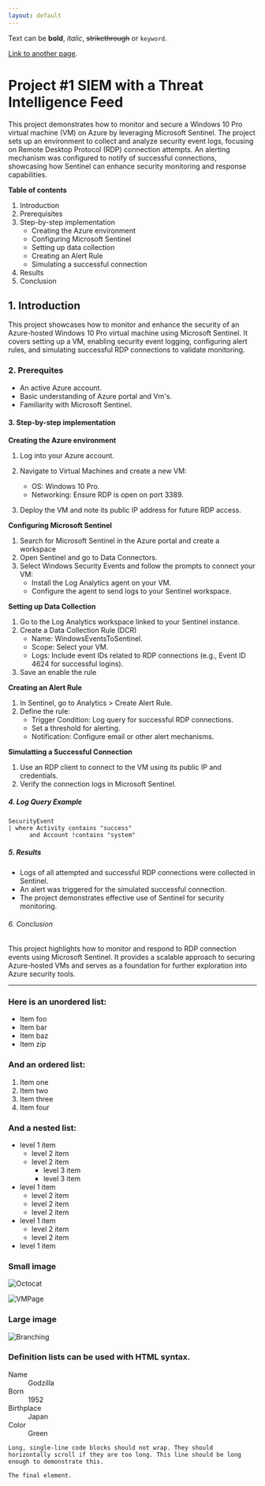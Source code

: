 ```yaml
---
layout: default
---
```


Text can be **bold**, _italic_, ~~strikethrough~~ or `keyword`.

[Link to another page](./another-page.html).

<!--There should be whitespace between paragraphs. We recommend including a README, or a file with information about your project.-->
# Project #1 SIEM with a Threat Intelligence Feed
This project demonstrates how to monitor and secure a Windows 10 Pro virtual machine (VM) on Azure by leveraging Microsoft Sentinel. The project sets up an environment to collect and analyze security event logs, focusing on Remote Desktop Protocol (RDP) connection attempts. An alerting mechanism was configured to notify of successful connections, showcasing how Sentinel can enhance security monitoring and response capabilities.

**Table of contents**
<ol>
  <li>Introduction</li>
  <li>Prerequisites</li>
  <li>Step-by-step implementation
       <ul>
         <li>Creating the Azure environment</li>
         <li>Configuring Microsoft Sentinel</li>
         <li>Setting up data collection</li>
         <li>Creating an Alert Rule</li>
         <li>Simulating a successful connection</li>
       </ul>
  </li>
  <li>Results</li>
  <li>Conclusion</li>
</ol>
  

## 1. Introduction

This project showcases how to monitor and enhance the security of an Azure-hosted Windows 10 Pro virtual machine using Microsoft Sentinel. It covers setting up a VM, enabling security event logging, configuring alert rules, and simulating successful RDP connections to validate monitoring.

### 2. Prerequites

*   An active Azure account.
*   Basic understanding of Azure portal and Vm's.
*   Familiarity with Microsoft Sentinel.

#### 3. Step-by-step implementation

**Creating the Azure environment**
1.  Log into your Azure account.
2.  Navigate to Virtual Machines and create a new VM:
    * OS: Windows 10 Pro.
    * Networking: Ensure RDP is open on port 3389.
  

3.  Deploy the VM and note its public IP address for future RDP access.

**Configuring Microsoft Sentinel**
1. Search for Microsoft Sentinel in the Azure portal and create a workspace
2. Open Sentinel and go to Data Connectors.
3. Select Windows Security Events and follow the prompts to connect your VM:
   * Install the Log Analytics agent on your VM.
   * Configure the agent to send logs to your Sentinel workspace.

**Setting up Data Collection**
1. Go to the Log Analytics workspace linked to your Sentinel instance.
2. Create a Data Collection Rule (DCR)
   * Name: WindowsEventsToSentinel.
   * Scope: Select your VM.
   * Logs: Include event IDs related to RDP connections (e.g., Event ID 4624 for successful logins).
3. Save an enable the rule

**Creating an Alert Rule**
1. In Sentinel, go to Analytics > Create Alert Rule.
2. Define the rule:
   * Trigger Condition: Log query for successful RDP connections.
   * Set a threshold for alerting.
   * Notification: Configure email or other alert mechanisms.

**Simulatting a Successful Connection**
1. Use an RDP client to connect to the VM using its public IP and credentials.
2. Verify the connection logs in Microsoft Sentinel. 

##### 4. Log Query Example
```kql
SecurityEvent
| where Activity contains "success"
      and Account !contains "system"
```


##### 5. Results

* Logs of all attempted and successful RDP connections were collected in Sentinel.
* An alert was triggered for the simulated successful connection.
* The project demonstrates effective use of Sentinel for security monitoring.

###### 6. Conclusion

This project highlights how to monitor and respond to RDP connection events using Microsoft Sentinel. It provides a scalable approach to securing Azure-hosted VMs and serves as a foundation for further exploration into Azure security tools.

<!--There's a horizontal rule below this.-->
* * *

### Here is an unordered list:

*   Item foo
*   Item bar
*   Item baz
*   Item zip

### And an ordered list:

1.  Item one
1.  Item two
1.  Item three
1.  Item four

### And a nested list:

- level 1 item
  - level 2 item
  - level 2 item
    - level 3 item
    - level 3 item
- level 1 item
  - level 2 item
  - level 2 item
  - level 2 item
- level 1 item
  - level 2 item
  - level 2 item
- level 1 item

### Small image

![Octocat](https://github.githubassets.com/images/icons/emoji/octocat.png)

![VMPage](https://github.githubassets.com/images/vmpage.jpg)

### Large image

![Branching](https://guides.github.com/activities/hello-world/branching.png)


### Definition lists can be used with HTML syntax.

<dl>
<dt>Name</dt>
<dd>Godzilla</dd>
<dt>Born</dt>
<dd>1952</dd>
<dt>Birthplace</dt>
<dd>Japan</dd>
<dt>Color</dt>
<dd>Green</dd>
</dl>

```
Long, single-line code blocks should not wrap. They should horizontally scroll if they are too long. This line should be long enough to demonstrate this.
```

```
The final element.
```
